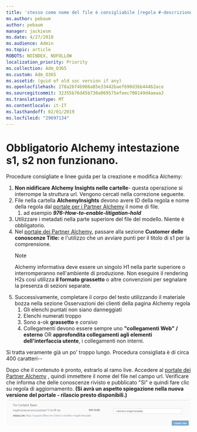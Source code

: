 ```yaml
---
title: 'stesso come nome del file è consigliabile [regola #-descrizione]'
ms.author: pebaum
author: pebaum
manager: jackiesm
ms.date: 4/27/2018
ms.audience: Admin
ms.topic: article
ROBOTS: NOINDEX, NOFOLLOW
localization_priority: Priority
ms.collection: Adm_O365
ms.custom: Adm_O365
ms.assetid: (guid of old soc version if any)
ms.openlocfilehash: 278a26f4b986a85e33442baef690d3bb44462ace
ms.sourcegitcommit: 32355b76d45b730a069575efeec708149d4aeaa3
ms.translationtype: MT
ms.contentlocale: it-IT
ms.lasthandoff: 02/01/2019
ms.locfileid: "29697134"
---
```

# <a name="required-alchemy-header-h1-h2s-dont-work"></a>Obbligatorio Alchemy intestazione s1, s2 non funzionano.
Procedure consigliate e linee guida per la creazione e modifica Alchemy:

1. **Non nidificare Alchemy Insights nelle cartelle**- questa operazione si interrompe la struttura url. Vengono cercati nella correzione seguente.
1. File nella cartella **AlchemyInsights** devono avere ID della regola e nome della regola dal [portale per i Partner Alchemy](https://alchemyportal.azurewebsites.net) il nome di file.
    1. ad esempio ***976-How-to-enable-litigation-hold***
1. Utilizzare i metadati nella parte superiore del file del modello. Niente è obbligatorio.
1. Nel [portale dei Partner Alchemy](https://alchemyportal.azurewebsites.net), passare alla sezione **Customer delle conoscenze Title:** e l'utilizzo che un avviare punti per il titolo di s1 per la comprensione. 
    > [!NOTE]
    > Alchemy informativa deve essere un singolo H1 nella parte superiore o interromperanno nell'ambiente di produzione. Non eseguire il rendering H2s così utilizza **il formato grassetto** o altre convenzioni per segnalare la presenza di sezioni separate.
1. Successivamente, completare il corpo del testo utilizzando il materiale bozza nella sezione Osservazioni dei clienti della pagina Alchemy regola
    1. Gli elenchi puntati non siano danneggiati
    1. Elenchi numerati troppo
    1. Sono a-ok **grassetto** e *corsivo*
    1. Collegamenti devono essere sempre uno **"collegamenti Web" / esterno** OR **approfondita collegamenti agli elementi dell'interfaccia utente**, i collegamenti non interni.

Si tratta veramente già un po' troppo lungo. Procedura consigliata è di circa 400 caratteri--

Dopo che il contenuto è pronto, estrarlo al ramo live. Accedere al [portale dei Partner Alchemy](https://alchemyportal.azurewebsites.net) , quindi immettere il nome del file nel campo url. Verificare che informa che delle conoscenze rivisto e pubblicato "Sì" e quindi fare clic su regola di aggiornamento. **(Si avrà un aspetto spiegazione nella nuova versione del portale - rilascio presto disponibili.)** 
 ![campo url](media/for-content-team.PNG)

